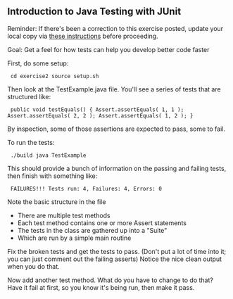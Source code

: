 ## Introduction to Java Testing with JUnit

Reminder: If there's been a correction to this exercise posted, update your local copy via [these instructions](https://docs.google.com/document/d/1g3b2e7wf3mWaIZ4U6MkNR5B4fQuO71y6Q341LGs45HQ/edit?usp=sharing) before proceeding.

Goal: Get a feel for how tests can help you develop better code faster

First, do some setup:

<CODE><PRE>
    cd exercise2
    source setup.sh
</PRE></CODE>

Then look at the TestExample.java file.  You'll see a series of tests that are structured like:

<CODE><PRE>
    public void testEquals() {
        Assert.assertEquals( 1, 1 );
        Assert.assertEquals( 2, 2 );
        Assert.assertEquals( 1, 2 );
    }
</PRE></CODE>

By inspection, some of those assertions are expected to pass, some to fail.

To run the tests:

<CODE><PRE>
    ./build
    java TestExample
</PRE></CODE>


This should provide a bunch of information on the passing and failing tests, then finish with something like:

<CODE><PRE>
FAILURES!!!
Tests run: 4,  Failures: 4,  Errors: 0
</PRE></CODE>

Note the basic structure in the file
 - There are multiple test methods
 - Each test method contains one or more Assert statements
 - The tests in the class are gathered up into a "Suite"
 - Which are run by a simple main routine

Fix the broken tests and get the tests to pass.  (Don't put a lot of time into it; you can just comment out the failing asserts) Notice the nice clean output when you do that.

Now add another test method.  What do you have to change to do that?  Have it fail at first, so you know it's being run, then make it pass.
